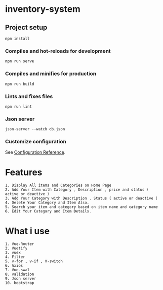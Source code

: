 # inventory-system

## Project setup
```
npm install
```

### Compiles and hot-reloads for development
```
npm run serve
```

### Compiles and minifies for production
```
npm run build
```

### Lints and fixes files
```
npm run lint
```
### Json server
```
json-server --watch db.json
```
### Customize configuration
See [Configuration Reference](https://cli.vuejs.org/config/).



# Features
```
1. Display All items and Categories on Home Page 
2. Add Your Item with Category , Description , price and status ( active or deactive )
3. Add Your Category with Description , Status ( active or deactive )
4. Delete Your Category and Item Also.
5. Search your item and category based on item name and category name
6. Edit Your Category and Item Details.
```

# What i use 
```
1. Vue-Router
2. Vuetify
3. vuex
4. Filter
5. v-for , v-if , V-switch
6. Axios
7. Vue-swal
8. validation
9. Json server
10. bootstrap
```
